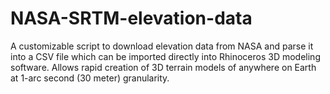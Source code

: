 # NASA-SRTM-elevation-data
A customizable script to download elevation data from NASA and parse it into a CSV file which can be imported directly into Rhinoceros 3D modeling software. Allows rapid creation of 3D terrain models of anywhere on Earth at 1-arc second (30 meter) granularity.
